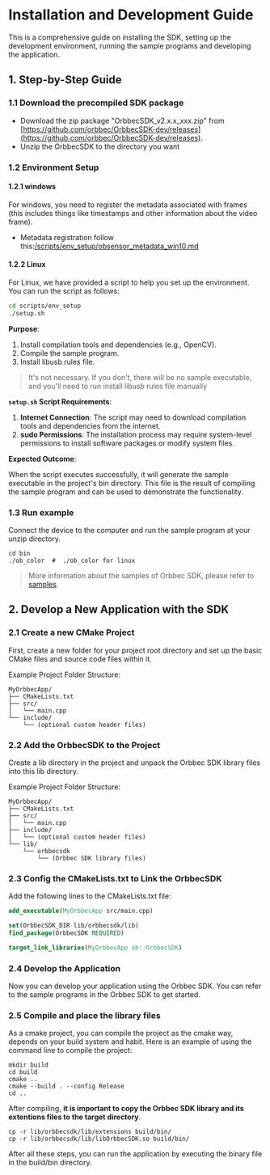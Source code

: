 # Installation and Development Guide

This is a comprehensive guide on installing the SDK, setting up the development environment, running the sample programs and developing the application.

## 1. Step-by-Step Guide

### 1.1 Download the precompiled SDK package

- Download the zip package "OrbbecSDK_v2.x.x_xxx.zip" from [https://github.com/orbbec/OrbbecSDK-dev/releases](https://github.com/orbbec/OrbbecSDK-dev/releases).
- Unzip the OrbbecSDK to the directory you want

### 1.2 Environment Setup

#### 1.2.1 windows

For windows, you need to register the metadata associated with frames (this includes things like timestamps and other information about the video frame).

- Metadata registration follow this:[/scripts/env_setup/obsensor_metadata_win10.md](/scripts/env_setup/obsensor_metadata_win10.md)

#### 1.2.2 Linux

For Linux, we have provided a script to help you set up the environment. You can run the script as follows:

```bash
cd scripts/env_setup
./setup.sh
```

**Purpose**:

1. Install compilation tools and dependencies (e.g., OpenCV).
2. Compile the sample program.
3. Install libusb rules file.

> It's not necessary. If you don't, there will be no sample executable, and you'll need to run install libusb rules file manually

**`setup.sh` Script Requirements**:

1. **Internet Connection**: The script may need to download compilation tools and dependencies from the internet.
2. **sudo Permissions**: The installation process may require system-level permissions to install software packages or modify system files.

**Expected Outcome**:

When the script executes successfully, it will generate the sample executable in the project's bin directory. This file is the result of compiling the sample program and can be used to demonstrate the functionality.

### 1.3 Run example

Connect the device to the computer and run the sample program at your unzip directory.

```shell
cd bin
./ob_color  #  ./ob_color for linux
```

> More information about the samples of Orbbec SDK, please refer to [samples](/examples/README.md).

## 2. Develop a New Application with the SDK

### 2.1 Create a new CMake Project

First, create a new folder for your project root directory and set up the basic CMake files and source code files within it.

Example Project Folder Structure:

```plaintext
MyOrbbecApp/
├── CMakeLists.txt
├── src/
│   └── main.cpp
└── include/
    └── (optional custom header files)
```

### 2.2 Add the OrbbecSDK to the Project

Create a lib directory in the project and unpack the Orbbec SDK library files into this lib directory.

Example Project Folder Structure:

```plaintext
MyOrbbecApp/
├── CMakeLists.txt
├── src/
│   └── main.cpp
├── include/
│   └── (optional custom header files)
└── lib/
    └── orbbecsdk
        └── (Orbbec SDK library files)
```

### 2.3 Config the CMakeLists.txt to Link the OrbbecSDK

Add the following lines to the CMakeLists.txt file:

```cmake
add_executable(MyOrbbecApp src/main.cpp)

set(OrbbecSDK_DIR lib/orbbecsdk/lib)
find_package(OrbbecSDK REQUIRED)

target_link_libraries(MyOrbbecApp ob::OrbbecSDK)
```

### 2.4 Develop the Application

Now you can develop your application using the Orbbec SDK. You can refer to the sample programs in the Orbbec SDK to get started.

### 2.5 Compile and place the library files

As a cmake project, you can compile the project as the cmake way, depends on your build system and habit. Here is an example of using the command line to compile the project:

```shell
mkdir build
cd build
cmake ..
cmake --build . --config Release
cd ..
```

After compiling, **it is important to copy the Orbbec SDK library and its extentions files to the target directory**.

```shell
cp -r lib/orbbecsdk/lib/extensions build/bin/
cp -r lib/orbbecsdk/lib/libOrbbecSDK.so build/bin/
```

After all these steps, you can run the application by executing the binary file in the build/bin directory.
